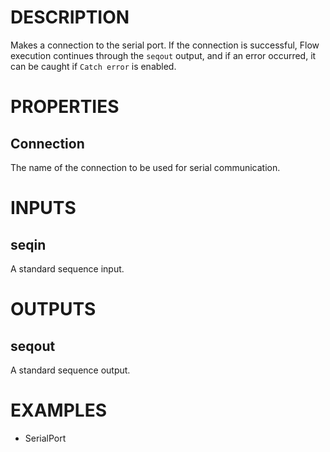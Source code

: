# DESCRIPTION

Makes a connection to the serial port. If the connection is successful, Flow execution continues through the `seqout` output, and if an error occurred, it can be caught if `Catch error` is enabled.

# PROPERTIES

## Connection

The name of the connection to be used for serial communication.

# INPUTS

## seqin

A standard sequence input.

# OUTPUTS

## seqout

A standard sequence output.

# EXAMPLES

-   SerialPort
